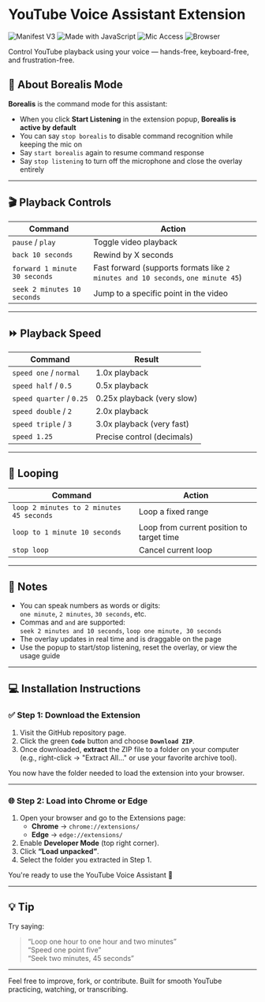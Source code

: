 # YouTube Voice Assistant Extension

![Manifest V3](https://img.shields.io/badge/Extension-Manifest%20V3-blue)
![Made with JavaScript](https://img.shields.io/badge/Made%20with-JavaScript-yellow)
![Mic Access](https://img.shields.io/badge/Requires-Microphone-red)
![Browser](https://img.shields.io/badge/Browser-Edge%20%7C%20Chrome-green)

Control YouTube playback using your voice — hands-free, keyboard-free, and frustration-free.

## 🎤 About Borealis Mode
**Borealis** is the command mode for this assistant:
- When you click **Start Listening** in the extension popup, **Borealis is active by default**
- You can say `stop borealis` to disable command recognition while keeping the mic on
- Say `start borealis` again to resume command response
- Say `stop listening` to turn off the microphone and close the overlay entirely

---

## 🎬 Playback Controls

| Command | Action |
|--------|--------|
| `pause` / `play` | Toggle video playback |
| `back 10 seconds` | Rewind by X seconds |
| `forward 1 minute 30 seconds` | Fast forward (supports formats like `2 minutes and 10 seconds`, `one minute 45`) |
| `seek 2 minutes 10 seconds` | Jump to a specific point in the video |

---

## ⏩ Playback Speed

| Command                     | Result                      |
|----------------------------|-----------------------------|
| `speed one` / `normal`     | 1.0x playback               |
| `speed half` / `0.5`       | 0.5x playback               |
| `speed quarter` / `0.25`   | 0.25x playback (very slow)  |
| `speed double` / `2`       | 2.0x playback               |
| `speed triple` / `3`       | 3.0x playback (very fast)   |
| `speed 1.25`               | Precise control (decimals)  |


---

## 🔁 Looping

| Command | Action |
|--------|--------|
| `loop 2 minutes to 2 minutes 45 seconds` | Loop a fixed range |
| `loop to 1 minute 10 seconds` | Loop from current position to target time |
| `stop loop` | Cancel current loop |

---

## 🧠 Notes
- You can speak numbers as words or digits:  
  `one minute`, `2 minutes`, `30 seconds`, etc.
- Commas and `and` are supported:  
  `seek 2 minutes and 10 seconds`, `loop one minute, 30 seconds`
- The overlay updates in real time and is draggable on the page
- Use the popup to start/stop listening, reset the overlay, or view the usage guide

---

## 💻 Installation Instructions

### ✅ Step 1: Download the Extension

1. Visit the GitHub repository page.
2. Click the green **`Code`** button and choose **`Download ZIP`**.
3. Once downloaded, **extract** the ZIP file to a folder on your computer  
   (e.g., right-click → "Extract All..." or use your favorite archive tool).

You now have the folder needed to load the extension into your browser.

---

### 🌐 Step 2: Load into Chrome or Edge

1. Open your browser and go to the Extensions page:
   - **Chrome** → `chrome://extensions/`  
   - **Edge** → `edge://extensions/`
2. Enable **Developer Mode** (top right corner).
3. Click **“Load unpacked”**.
4. Select the folder you extracted in Step 1.

You're ready to use the YouTube Voice Assistant 🎤

---

## 💡 Tip
Try saying:

> “Loop one hour to one hour and two minutes”  
> “Speed one point five”  
> “Seek two minutes, 45 seconds”

---

Feel free to improve, fork, or contribute. Built for smooth YouTube practicing, watching, or transcribing.
